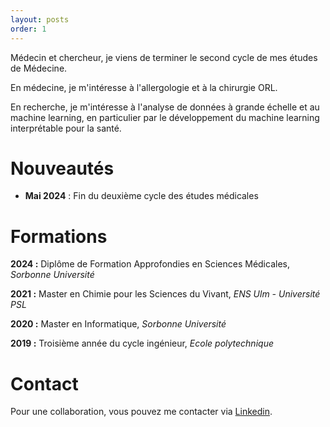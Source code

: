 ```yaml
---
layout: posts
order: 1
---
```


Médecin et chercheur, je viens de terminer le second cycle de mes études de Médecine.

En médecine, je m'intéresse à l'allergologie et à la chirurgie ORL.

En recherche, je m'intéresse à l'analyse de données à grande échelle et au machine learning, en particulier par le développement du machine learning interprétable pour la santé.

# Nouveautés

* **Mai 2024** : Fin du deuxième cycle des études médicales

# Formations

**2024 :** Diplôme de Formation Approfondies en Sciences Médicales, *Sorbonne Université*

**2021 :** Master en Chimie pour les Sciences du Vivant, *ENS Ulm - Université PSL*

**2020 :** Master en Informatique, *Sorbonne Université*

**2019 :** Troisième année du cycle ingénieur, *Ecole polytechnique*

# Contact

Pour une collaboration, vous pouvez me contacter via [Linkedin](https://www.linkedin.com/in/yanis-bendjelal/?locale=fr_FR).
